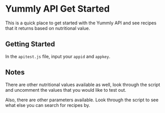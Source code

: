 # Yummly API Get Started
This is a quick place to get started with the Yummly API and see recipes that it returns based on nutritional value.

## Getting Started
In the `apitest.js` file, input your `appid` and `appkey`.

## Notes
There are other nutritional values available as well, look through the script and uncomment the values that you would like to test out.

Also, there are other parameters available. Look through the script to see what else you can search for recipes by.